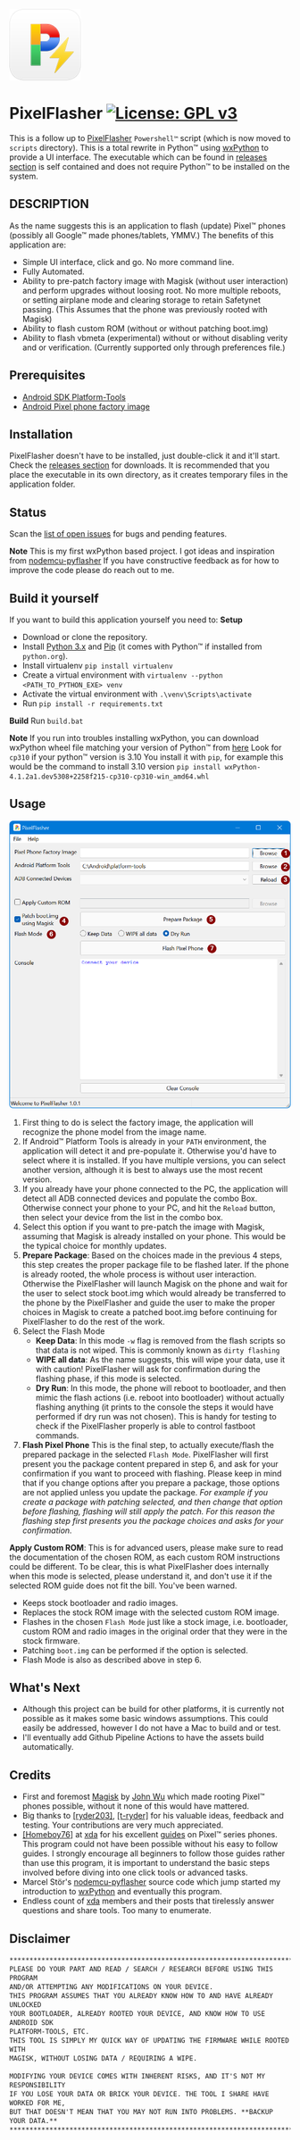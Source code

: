 ![Image of PixelFlasher Icon](/images/icon-128.png)
# PixelFlasher [![License: GPL v3](https://img.shields.io/badge/License-GPLv3-blue.svg)](https://www.gnu.org/licenses/gpl-3.0)
This is a follow up to [PixelFlasher](/scripts/PixelFlasher.ps1) `Powershell™` script (which is now moved to `scripts` directory).
This is a total rewrite in Python™ using [wxPython](https://www.wxpython.org/) to provide a UI interface.
The executable which can be found in [releases section](https://github.com/badabing2005/PixelFlasher/releases) is self contained and does not require Python™ to be installed on the system.


## DESCRIPTION
As the name suggests this is an application to flash (update) Pixel™ phones (possibly all Google™ made phones/tablets, YMMV.)
The benefits of this application are:
- Simple UI interface, click and go. No more command line.
- Fully Automated.
- Ability to pre-patch factory image with Magisk (without user interaction) and perform upgrades without loosing root.
No more multiple reboots, or setting airplane mode and clearing storage to retain Safetynet passing.
(This Assumes that the phone was previously rooted with Magisk)
- Ability to flash custom ROM (without or without patching boot.img)
- Ability to flash vbmeta (experimental) without or without disabling verity and or verification.
(Currently supported only through preferences file.)

## Prerequisites
- [Android SDK Platform-Tools](https://developer.android.com/studio/releases/platform-tools.html)
- [Android Pixel phone factory image](https://developers.google.com/android/images)

## Installation
PixelFlasher doesn't have to be installed, just double-click it and it'll start. Check the [releases section](https://github.com/badabing2005/PixelFlasher/releases) for downloads.
It is recommended that you place the executable in its own directory, as it creates temporary files in the application folder.

## Status
Scan the [list of open issues](https://github.com/badabing2005/PixelFlasher/issues) for bugs and pending features.

**Note**
This is my first wxPython based project. I got ideas and inspiration from [nodemcu-pyflasher](https://github.com/marcelstoer/nodemcu-pyflasher)
If you have constructive feedback as for how to improve the code please do reach out to me.

## Build it yourself
If you want to build this application yourself you need to:
**Setup**
- Download or clone the repository.
- Install [Python 3.x](https://www.python.org/downloads/) and [Pip](https://pip.pypa.io/en/stable/installing/) (it comes with Python™ if installed from `python.org`).
- Install virtualenv `pip install virtualenv`
- Create a virtual environment with `virtualenv --python <PATH_TO_PYTHON_EXE> venv`
- Activate the virtual environment with `.\venv\Scripts\activate`
- Run `pip install -r requirements.txt`

**Build**
Run `build.bat`

**Note**
If you run into troubles installing wxPython, you can download wxPython wheel file matching your version of Python™ from [here](https://wxpython.org/Phoenix/snapshot-builds/?C=M;O=D)
Look for `cp310` if your python™ version is 3.10
You install it with `pip`, for example this would be the command to install 3.10 version
`pip install wxPython-4.1.2a1.dev5308+2258f215-cp310-cp310-win_amd64.whl`

## Usage

![Image of PixelFlasher GUI](/images/gui.png)

1. First thing to do is select the factory image, the application will recognize the phone model from the image name.
2. If Android™ Platform Tools is already in your `PATH` environment, the application will detect it and pre-populate it.
Otherwise you'd have to select where it is installed.
If you have multiple versions, you can select another version, although it is best to always use the most recent version.
3. If you already have your phone connected to the PC, the application will detect all ADB connected devices and populate the combo Box.
Otherwise connect your phone to your PC, and hit the `Reload` button, then select your device from the list in the combo box.
4. Select this option if you want to pre-patch the image with Magisk, assuming that Magisk is already installed on your phone.
This would be the typical choice for monthly updates.
5. **Prepare Package**: Based on the choices made in the previous 4 steps, this step creates the proper package file to be flashed later.
If the phone is already rooted, the whole process is without user interaction.
Otherwise the PixelFlasher will launch Magisk on the phone and wait for the user to select stock boot.img which would already be transferred to the phone by the PixelFlasher and guide the user to make the proper choices in Magisk to create a patched boot.img before continuing for PixelFlasher to do the rest of the work.
6. Select the Flash Mode
    - **Keep Data**: In this mode `-w` flag is removed from the flash scripts so that data is not wiped. This is commonly known as `dirty flashing`
    - **WIPE all data**: As the name suggests, this will wipe your data, use it with caution! PixelFlasher will ask for confirmation during the flashing phase, if this mode is selected.
    - **Dry Run**: In this mode, the phone will reboot to bootloader, and then mimic the flash actions (i.e. reboot into bootloader) without actually flashing anything (it prints to the console the steps it would have performed if dry run was not chosen).
    This is handy for testing to check if the PixelFlasher properly is able to control fastboot commands.
7. **Flash Pixel Phone** This is the final step, to actually execute/flash the prepared package in the selected `Flash Mode`.
PixelFlasher will first present you the package content prepared in step 6, and ask for your confirmation if you want to proceed with flashing.
Please keep in mind that if you change options after you prepare a package, those options are not applied unless you update the package.
*For example if you create a package with patching selected, and then change that option before flashing, flashing will still apply the patch. For this reason the flashing step first presents you the package choices and asks for your confirmation.*

**Apply Custom ROM**:
This is for advanced users, please make sure to read the documentation of the chosen ROM, as each custom ROM instructions could be different.
To be clear, this is what PixelFlasher does internally when this mode is selected, please understand it, and don't use it if the selected ROM guide does not fit the bill. You've been warned.
- Keeps stock bootloader and radio images.
- Replaces the stock ROM image with the selected custom ROM image.
- Flashes in the chosen `Flash Mode` just like a stock image, i.e. bootloader, custom ROM and radio images in the original order that they were in the stock firmware.
- Patching `boot.img` can be performed if the option is selected.
- Flash Mode is also as described above in step 6.


## What's Next
- Although this project can be build for other platforms, it is currently not possible as it makes some basic windows assumptions. This could easily be addressed, however I do not have a Mac to build and or test.
- I'll eventually add Github Pipeline Actions to have the assets build automatically.


## Credits
- First and foremost [Magisk](https://github.com/topjohnwu/Magisk/releases) by [John Wu](https://github.com/topjohnwu) which made rooting Pixel™ phones possible, without it none of this would have mattered.
- Big thanks to [[ryder203]](https://www.t-ryder.de/), [[t-ryder]](https://forum.xda-developers.com/m/t-ryder.3705546/) for his valuable ideas, feedback and testing. Your contributions are very much appreciated.
- [[Homeboy76]](https://forum.xda-developers.com/m/homeboy76.4810220/) at [xda](https://forum.xda-developers.com/) for his excellent [guides](https://forum.xda-developers.com/t/guide-root-pixel-6-android-12-with-magisk.4388733/) on Pixel™ series phones.
This program could not have been possible without his easy to follow guides.
I strongly encourage all beginners to follow those guides rather than use this program, it is important to understand the basic steps involved before diving into one click tools or advanced tasks.
- Marcel Stör's [nodemcu-pyflasher](https://github.com/marcelstoer/nodemcu-pyflasher) source code which jump started my introduction to [wxPython](https://www.wxpython.org/) and eventually this program.
- Endless count of [xda](https://forum.xda-developers.com/) members and their posts that tirelessly answer questions and share tools. Too many to enumerate.
## Disclaimer
```
*******************************************************************************
PLEASE DO YOUR PART AND READ / SEARCH / RESEARCH BEFORE USING THIS PROGRAM
AND/OR ATTEMPTING ANY MODIFICATIONS ON YOUR DEVICE.
THIS PROGRAM ASSUMES THAT YOU ALREADY KNOW HOW TO AND HAVE ALREADY UNLOCKED
YOUR BOOTLOADER, ALREADY ROOTED YOUR DEVICE, AND KNOW HOW TO USE ANDROID SDK
PLATFORM-TOOLS, ETC.
THIS TOOL IS SIMPLY MY QUICK WAY OF UPDATING THE FIRMWARE WHILE ROOTED WITH
MAGISK, WITHOUT LOSING DATA / REQUIRING A WIPE.

MODIFYING YOUR DEVICE COMES WITH INHERENT RISKS, AND IT'S NOT MY RESPONSIBILITY
IF YOU LOSE YOUR DATA OR BRICK YOUR DEVICE. THE TOOL I SHARE HAVE WORKED FOR ME,
BUT THAT DOESN'T MEAN THAT YOU MAY NOT RUN INTO PROBLEMS. **BACKUP YOUR DATA.**
*******************************************************************************
```
